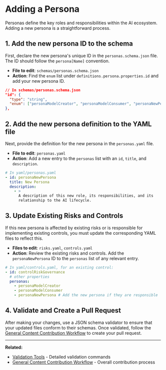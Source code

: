 # Adding a Persona

Personas define the key roles and responsibilities within the AI ecosystem. Adding a new persona is a straightforward process.

## 1. Add the new persona ID to the schema

First, declare the new persona's unique ID in the `personas.schema.json` file. The ID should follow the `persona[Name]` convention.

- **File to edit**: `schemas/personas.schema.json`
- **Action**: Find the `enum` list under `definitions.persona.properties.id` and add your new persona ID.

```json
// In schemas/personas.schema.json
"id": {
  "type": "string",
  "enum": ["personaModelCreator", "personaModelConsumer", "personaNewPersona"]
},
```

## 2. Add the new persona definition to the YAML file

Next, provide the definition for the new persona in the `personas.yaml` file.

- **File to edit**: `personas.yaml`
- **Action**: Add a new entry to the `personas` list with an `id`, `title`, and `description`.

```yaml
# In yaml/personas.yaml
- id: personaNewPersona
  title: New Persona
  description:
    - >
      A description of this new role, its responsibilities, and its
      relationship to the AI lifecycle.
```

## 3. Update Existing Risks and Controls

If this new persona is affected by existing risks or is responsible for implementing existing controls, you must update the corresponding YAML files to reflect this.

- **Files to edit**: `risks.yaml`, `controls.yaml`
- **Action**: Review the existing risks and controls. Add the `personaNewPersona` ID to the `personas` list of any relevant entry.

```yaml
# In yaml/controls.yaml, for an existing control:
- id: controlRiskGovernance
  # other properties
  personas:
    - personaModelCreator
    - personaModelConsumer
    - personaNewPersona # Add the new persona if they are responsible
```

## 4. Validate and Create a Pull Request

After making your changes, use a JSON schema validator to ensure that your updated files conform to their schemas. Once validated, follow the [General Content Contribution Workflow](workflow.md) to create your pull request.

---

**Related:**
- [Validation Tools](validation.md) - Detailed validation commands
- [General Content Contribution Workflow](workflow.md) - Overall contribution process
